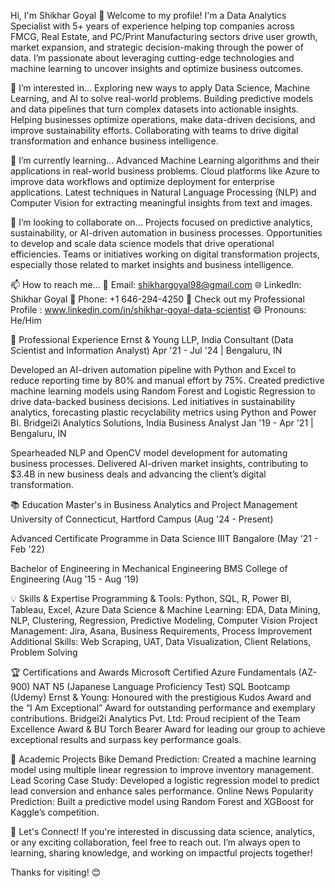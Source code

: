 Hi, I'm Shikhar Goyal 👋
Welcome to my profile! I'm a Data Analytics Specialist with 5+ years of experience helping top companies across FMCG, Real Estate, and PC/Print Manufacturing sectors drive user growth, market expansion, and strategic decision-making through the power of data. I’m passionate about leveraging cutting-edge technologies and machine learning to uncover insights and optimize business outcomes.

👀 I’m interested in...
Exploring new ways to apply Data Science, Machine Learning, and AI to solve real-world problems.
Building predictive models and data pipelines that turn complex datasets into actionable insights.
Helping businesses optimize operations, make data-driven decisions, and improve sustainability efforts.
Collaborating with teams to drive digital transformation and enhance business intelligence.

🌱 I’m currently learning...
Advanced Machine Learning algorithms and their applications in real-world business problems.
Cloud platforms like Azure to improve data workflows and optimize deployment for enterprise applications.
Latest techniques in Natural Language Processing (NLP) and Computer Vision for extracting meaningful insights from text and images.

💞️ I’m looking to collaborate on...
Projects focused on predictive analytics, sustainability, or AI-driven automation in business processes.
Opportunities to develop and scale data science models that drive operational efficiencies.
Teams or initiatives working on digital transformation projects, especially those related to market insights and business intelligence.

📫 How to reach me...
📧 Email: shikhargoyal98@gmail.com
🌐 LinkedIn: Shikhar Goyal
📱 Phone: +1 646-294-4250
💼 Check out my Professional Profile : www.linkedin.com/in/shikhar-goyal-data-scientist
😄 Pronouns: He/Him


🧠 Professional Experience
Ernst & Young LLP, India
Consultant (Data Scientist and Information Analyst)
Apr '21 - Jul '24 | Bengaluru, IN

Developed an AI-driven automation pipeline with Python and Excel to reduce reporting time by 80% and manual effort by 75%.
Created predictive machine learning models using Random Forest and Logistic Regression to drive data-backed business decisions.
Led initiatives in sustainability analytics, forecasting plastic recyclability metrics using Python and Power BI.
Bridgei2i Analytics Solutions, India
Business Analyst
Jan '19 - Apr '21 | Bengaluru, IN

Spearheaded NLP and OpenCV model development for automating business processes.
Delivered AI-driven market insights, contributing to $3.4B in new business deals and advancing the client’s digital transformation.

📚 Education
Master's in Business Analytics and Project Management
University of Connecticut, Hartford Campus (Aug '24 - Present)

Advanced Certificate Programme in Data Science
IIIT Bangalore (May '21 - Feb '22)

Bachelor of Engineering in Mechanical Engineering
BMS College of Engineering (Aug '15 - Aug '19)

💡 Skills & Expertise
Programming & Tools: Python, SQL, R, Power BI, Tableau, Excel, Azure
Data Science & Machine Learning: EDA, Data Mining, NLP, Clustering, Regression, Predictive Modeling, Computer Vision
Project Management: Jira, Asana, Business Requirements, Process Improvement
Additional Skills: Web Scraping, UAT, Data Visualization, Client Relations, Problem Solving

🏆 Certifications and Awards
Microsoft Certified Azure Fundamentals (AZ-900)
NAT N5 (Japanese Language Proficiency Test)
SQL Bootcamp (Udemy)
Ernst & Young: Honoured with the prestigious Kudos Award and the “I Am Exceptional” Award for outstanding performance and exemplary contributions.
Bridgei2i Analytics Pvt. Ltd: Proud recipient of the Team Excellence Award & BU Torch Bearer Award for leading our group to achieve exceptional results and surpass key performance goals.

🌟 Academic Projects
Bike Demand Prediction: Created a machine learning model using multiple linear regression to improve inventory management.
Lead Scoring Case Study: Developed a logistic regression model to predict lead conversion and enhance sales performance.
Online News Popularity Prediction: Built a predictive model using Random Forest and XGBoost for Kaggle’s competition.


🔗 Let's Connect!
If you're interested in discussing data science, analytics, or any exciting collaboration, feel free to reach out. I’m always open to learning, sharing knowledge, and working on impactful projects together!

Thanks for visiting! 😊

<!---
shikhargoyal98/shikhargoyal98 is a ✨ special ✨ repository because its `README.md` (this file) appears on your GitHub profile.
You can click the Preview link to take a look at your changes.
--->


